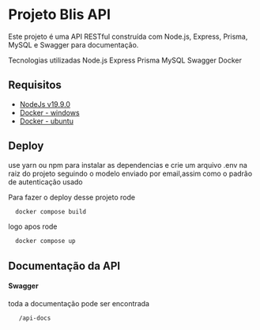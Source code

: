 
# Projeto Blis API


Este projeto é uma API RESTful construída com Node.js, Express, Prisma, MySQL e Swagger para documentação.

Tecnologias utilizadas
Node.js 
Express 
Prisma 
MySQL 
Swagger 
Docker


## Requisitos

 - [NodeJs v19.9.0](https://nodejs.org/en/download/package-manager)
 - [Docker - windows](https://www.docker.com/get-started/)
 - [Docker - ubuntu](https://www.digitalocean.com/community/tutorials/how-to-install-and-use-docker-on-ubuntu-20-04-pt)


## Deploy
use yarn ou npm para instalar as dependencias e crie um arquivo .env na raiz do projeto seguindo o modelo enviado por email,assim como o padrão de autenticação usado

Para fazer o deploy desse projeto rode

```bash
  docker compose build
```
logo apos rode

```bash
  docker compose up
```


## Documentação da API

#### Swagger
toda a documentação pode ser encontrada
```http
   /api-docs
```

